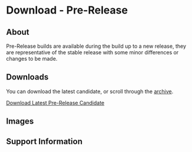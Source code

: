 # Download - Pre-Release
## About
Pre-Release builds are available during the build up to a new release, they are representative of the stable release with some minor differences or changes to be made.
## Downloads
You can download the latest candidate, or scroll through the [archive](https://phantomzx77.github.io/Wave/PreRelease/Archive).

[Download Latest Pre-Release Candidate]()

## Images

## Support Information
